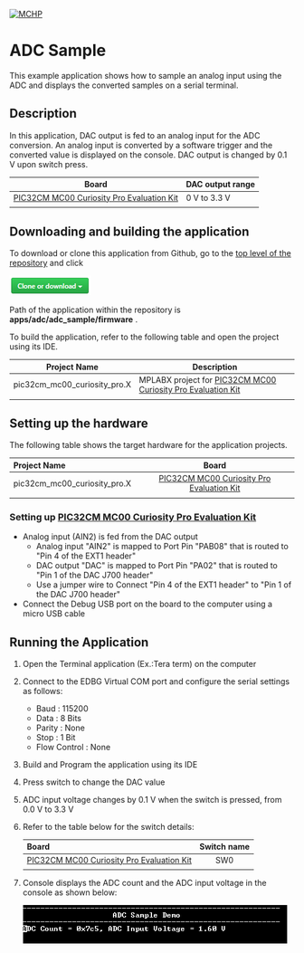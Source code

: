 [![MCHP](https://www.microchip.com/ResourcePackages/Microchip/assets/dist/images/logo.png)](https://www.microchip.com)

# ADC Sample

This example application shows how to sample an analog input using the ADC and displays the converted samples on a serial terminal.

## Description

In this application, DAC output is fed to an analog input for the ADC conversion. An analog input is converted by a software trigger and the converted value is displayed on the console. DAC output is changed by 0.1 V upon switch press.

| Board | DAC output range|
| ----- | --------------- |
| [PIC32CM MC00 Curiosity Pro Evaluation Kit](https://www.microchip.com/developmenttools/ProductDetails/) | 0 V to 3.3 V |
|||

## Downloading and building the application

To download or clone this application from Github, go to the [top level of the repository](https://github.com/Microchip-MPLAB-Harmony/csp_apps_pic32cm_mc00) and click

![clone](../../../docs/images/clone.png)

Path of the application within the repository is **apps/adc/adc_sample/firmware** .

To build the application, refer to the following table and open the project using its IDE.

| Project Name      | Description                                    |
| ----------------- | ---------------------------------------------- |
| pic32cm_mc00_curiosity_pro.X | MPLABX project for [PIC32CM MC00 Curiosity Pro Evaluation Kit](https://www.microchip.com/developmenttools/ProductDetails/) |
|||

## Setting up the hardware

The following table shows the target hardware for the application projects.

| Project Name| Board|
|:---------|:---------:|
| pic32cm_mc00_curiosity_pro.X | [PIC32CM MC00 Curiosity Pro Evaluation Kit](https://www.microchip.com/developmenttools/ProductDetails/)
|||

### Setting up [PIC32CM MC00 Curiosity Pro Evaluation Kit](https://www.microchip.com/developmenttools/ProductDetails/)

- Analog input (AIN2) is fed from the DAC output
  - Analog input "AIN2" is mapped to Port Pin "PAB08" that is routed to "Pin 4 of the EXT1 header"
  - DAC output "DAC" is mapped to Port Pin "PA02" that is routed to "Pin 1 of the DAC J700 header"
  - Use a jumper wire to Connect "Pin 4 of the EXT1 header" to "Pin 1 of the DAC J700 header"
- Connect the Debug USB port on the board to the computer using a micro USB cable

## Running the Application

1. Open the Terminal application (Ex.:Tera term) on the computer
2. Connect to the EDBG Virtual COM port and configure the serial settings as follows:
    - Baud : 115200
    - Data : 8 Bits
    - Parity : None
    - Stop : 1 Bit
    - Flow Control : None
3. Build and Program the application using its IDE
4. Press switch to change the DAC value
5. ADC input voltage changes by 0.1 V when the switch is pressed, from 0.0 V to 3.3 V
6. Refer to the table below for the switch details:

    | Board| Switch name |
    |:---------|:---------:|
    | [PIC32CM MC00 Curiosity Pro Evaluation Kit](https://www.microchip.com/developmenttools/ProductDetails/)    | SW0|
    |||

7. Console displays the ADC count and the ADC input voltage in the console as shown below:

    ![output](images/output_adc_sample.png)
